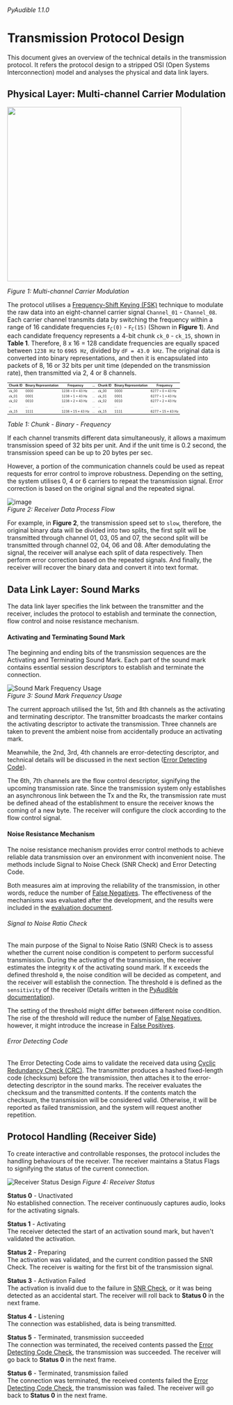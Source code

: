 ###### PyAudible 1.1.0
# Transmission Protocol Design
This document gives an overview of the technical details in the transmission protocol. It refers the protocol design to a stripped OSI (Open Systems Interconnection) model and analyses the physical and data link layers.  

## Physical Layer: Multi-channel Carrier Modulation

<img src="https://github.com/jasper-zheng/PyAudible/blob/main/documents/Graphics/multi-channel_carrier.png?raw=true" width="400">  

*Figure 1: Multi-channel Carrier Modulation*  

The protocol utilises a [Frequency-Shift Keying (FSK)](https://en.wikipedia.org/wiki/Frequency-shift_keying) technique to modulate the raw data into an eight-channel carrier signal `Channel_01` - `Channel_08`. Each carrier channel transmits data by switching the frequency within a range of 16 candidate frequencies <code>F<sub>C</sub>(0)</code> - <code>F<sub>C</sub>(15)</code> (Shown in **Figure 1**). And each candidate frequency represents a 4-bit chunk `ck_0` - `ck_15`, shown in **Table 1**. Therefore, 8 x 16 = 128 candidate frequencies are equally spaced between `1238 Hz` to `6965 Hz`, divided by `dF = 43.0 kHz`. The original data is converted into binary representations, and then it is encapsulated into packets of 8, 16 or 32 bits per unit time (depended on the transmission rate), then transmitted via 2, 4 or 8 channels.
<table style="font-size:7px">
    <thead>
        <tr>
            <th>Chunk ID</th>
            <th>Binary Representation</th>
            <th>Frequency</th>
            <th>...</th>
            <th>Chunk ID</th>
            <th>Binary Representation</th>
            <th>Frequency</th>
        </tr>
    </thead>
    <tbody>
        <tr>
            <td>ck_00</td>
            <td>0000</td>
            <td>1238 + 0 * 43 Hz</td>
            <td>...</td>
            <td>ck_00</td>
            <td>0000</td>
            <td>6277 + 0 * 43 Hz</td>
        </tr>
        <tr>
            <td>ck_01</td>
            <td>0001</td>
            <td>1238 + 1 * 43 Hz</td>
            <td>...</td>
            <td>ck_01</td>
            <td>0001</td>
            <td>6277 + 1 * 43 Hz</td>
        </tr>
        <tr>
            <td>ck_02</td>
            <td>0010</td>
            <td>1238 + 2 * 43 Hz</td>
            <td>...</td>
            <td>ck_02</td>
            <td>0010</td>
            <td>6277 + 2 * 43 Hz</td>
        </tr>
        <tr>
            <td>...</td>
            <td>...</td>
            <td>...</td>
            <td>...</td>
            <td>...</td>
            <td>...</td>
            <td>...</td>
        </tr>
        <tr>
            <td>ck_15</td>
            <td>1111</td>
            <td>1238 + 15 * 43 Hz</td>
            <td>...</td>
            <td>ck_15</td>
            <td>1111</td>
            <td>6277 + 15 * 43 Hz</td>
        </tr>
    </tbody>
</table>    

*Table 1: Chunk - Binary - Frequency*  

If each channel transmits different data simultaneously, it allows a maximum transmission speed of 32 bits per unit. And if the unit time is 0.2 second, the transmission speed can be up to 20 bytes per sec.   

However, a portion of the communication channels could be used as repeat requests for error control to improve robustness. Depending on the setting, the system utilises 0, 4 or 6 carriers to repeat the transmission signal. Error correction is based on the original signal and the repeated signal.   

![image](https://github.com/jasper-zheng/PyAudible/blob/main/documents/Graphics/infoboard-01.png?raw=true)   
*Figure 2: Receiver Data Process Flow*  

For example, in **Figure 2**, the transmission speed set to `slow`, therefore, the original binary data will be divided into two splits, the first split will be transmitted through channel 01, 03, 05 and 07, the second split will be transmitted through channel 02, 04, 06 and 08. After demodulating the signal, the receiver will analyse each split of data respectively. Then perform error correction based on the repeated signals. And finally, the receiver will recover the binary data and convert it into text format.    

## Data Link Layer: Sound Marks  
The data link layer specifies the link between the transmitter and the receiver, includes the protocol to establish and terminate the connection, flow control and noise resistance mechanism.   
#### Activating and Terminating Sound Mark
The beginning and ending bits of the transmission sequences are the Activating and Terminating Sound Mark. Each part of the sound mark contains essential session descriptors to establish and terminate the connection.  

![Sound Mark Frequency Usage](https://github.com/jasper-zheng/PyAudible/blob/main/documents/Graphics/infoboard-03.png?raw=true)  
*Figure 3: Sound Mark Frequency Usage*  

The current approach utilised the 1st, 5th and 8th channels as the activating and terminating descriptor. The transmitter broadcasts the marker contains the activating descriptor to activate the transmission. Three channels are taken to prevent the ambient noise from accidentally produce an activating mark.   

Meanwhile, the 2nd, 3rd, 4th channels are error-detecting descriptor, and technical details will be discussed in the next section ([Error Detecting Code](#)).  


The 6th, 7th channels are the flow control descriptor, signifying the upcoming transmission rate. Since the transmission system only establishes an asynchronous link between the Tx and the Rx, the transmission rate must be defined ahead of the establishment to ensure the receiver knows the coming of a new byte. The receiver will configure the clock according to the flow control signal.  

#### Noise Resistance Mechanism  
The noise resistance mechanism provides error control methods to achieve reliable data transmission over an environment with inconvenient noise. The methods include Signal to Noise Check (SNR Check) and Error Detecting Code.  

Both measures aim at improving the reliability of the transmission, in other words, reduce the number of [False Negatives](http://methods.sagepub.com/reference/the-sage-encyclopedia-of-communication-research-methods/i5497.xml). The effectiveness of the mechanisms was evaluated after the development, and the results were included in the [evaluation document](#).  

###### Signal to Noise Ratio Check
The main purpose of the Signal to Noise Ratio (SNR) Check is to assess whether the current noise condition is competent to perform successful transmission. During the activating of the transmission, the receiver estimates the integrity `K` of the activating sound mark. If `K` exceeds the defined threshold `θ`, the noise condition will be decided as competent, and the receiver will establish the connection. The threshold `θ` is defined as the `sensitivity` of the receiver (Details written in the [PyAudible documentation](#)).  

The setting of the threshold might differ between different noise condition. The rise of the threshold will reduce the number of [False Negatives](http://methods.sagepub.com/reference/the-sage-encyclopedia-of-communication-research-methods/i5497.xml), however, it might introduce the increase in [False Positives](https://methods.sagepub.com/Reference//the-sage-encyclopedia-of-communication-research-methods/i5517.xml).   

###### Error Detecting Code  
The Error Detecting Code aims to validate the received data using [Cyclic Redundancy Check (CRC)](#). The transmitter produces a hashed fixed-length code (checksum) before the transmission, then attaches it to the error-detecting descriptor in the sound marks. The receiver evaluates the checksum and the transmitted contents. If the contents match the checksum, the transmission will be considered valid. Otherwise, it will be reported as failed transmission, and the system will request another repetition.   

## Protocol Handling (Receiver Side)
To create interactive and controllable responses, the protocol includes the handling behaviours of the receiver. The receiver maintains a Status Flags to signifying the status of the current connection.   

![Receiver Status Design](https://github.com/jasper-zheng/PyAudible/blob/main/documents/Graphics/infoboard-02.png?raw=true)
*Figure 4: Receiver Status*  

**Status 0** - Unactivated  
No established connection. The receiver continuously captures audio, looks for the activating signals.  

**Status 1** - Activating  
The receiver detected the start of an activation sound mark, but haven't validated the activation.  

**Status 2** - Preparing  
The activation was validated, and the current condition passed the SNR Check. The receiver is waiting for the first bit of the transmission signal.  

**Status 3** - Activation Failed  
The activation is invalid due to the failure in [SNR Check](#), or it was being detected as an accidental start. The receiver will roll back to **Status 0** in the next frame.  

**Status 4** - Listening  
The connection was established, data is being transmitted.  

**Status 5** - Terminated, transmission succeeded  
The connection was terminated, the received contents passed the [Error Detecting Code Check](#), the transmission was succeeded. The receiver will go back to **Status 0** in the next frame.  

**Status 6** - Terminated, transmission failed  
The connection was terminated, the received contents failed the [Error Detecting Code Check](#), the transmission was failed. The receiver will go back to **Status 0** in the next frame.  
